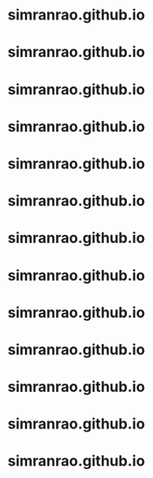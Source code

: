 # simranrao.github.io
# simranrao.github.io
# simranrao.github.io
# simranrao.github.io
# simranrao.github.io
# simranrao.github.io
# simranrao.github.io
# simranrao.github.io
# simranrao.github.io
# simranrao.github.io
# simranrao.github.io
# simranrao.github.io
# simranrao.github.io

